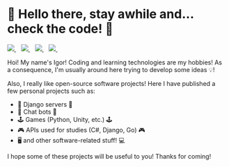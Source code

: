 # 🦊 Hello there, stay awhile and... check the code! 🦊

<p>
<a href="https://www.linkedin.com/in/igor-grillo-peternella/">
 <img src="https://img.shields.io/badge/linkedin-%230077B5.svg?&style=for-the-badge&logo=linkedin&logoColor=white" />
</a>&nbsp;&nbsp;
  
<a href="https://dev.to/igooorgp">
  <img src="https://img.shields.io/badge/DEV.TO-%230A0A0A.svg?&style=for-the-badge&logo=dev-dot-to&logoColor=white" />
</a>&nbsp;&nbsp;
  
<a href="https://github.com/IgooorGP">
  <img src="https://img.shields.io/badge/python-%233776AB.svg?&style=for-the-badge&logo=python&logoColor=white" />
</a>&nbsp;&nbsp;

<a href="https://github.com/IgooorGP">
  <img src="https://img.shields.io/badge/Switch-%23E60012.svg?&style=for-the-badge&logo=nintendo%20switch&logoColor=white" />
</a>&nbsp;&nbsp;
</p>


Hoi! My name's Igor! Coding and learning technologies are my hobbies! As a consequence, I'm usually around here trying to develop some ideas 💡!

Also, I really like open-source software projects! Here I have published a few personal projects such as:

- 🐍 Django servers 🐍
- 🤖 Chat bots 🤖
- 🕹️ Games (Python, Unity, etc.) 🕹️
- 🎮 APIs used for studies (C#, Django, Go) 🎮
- 🖥️  and other software-related stuff! 💻

I hope some of these projects will be useful to you! Thanks for coming!
